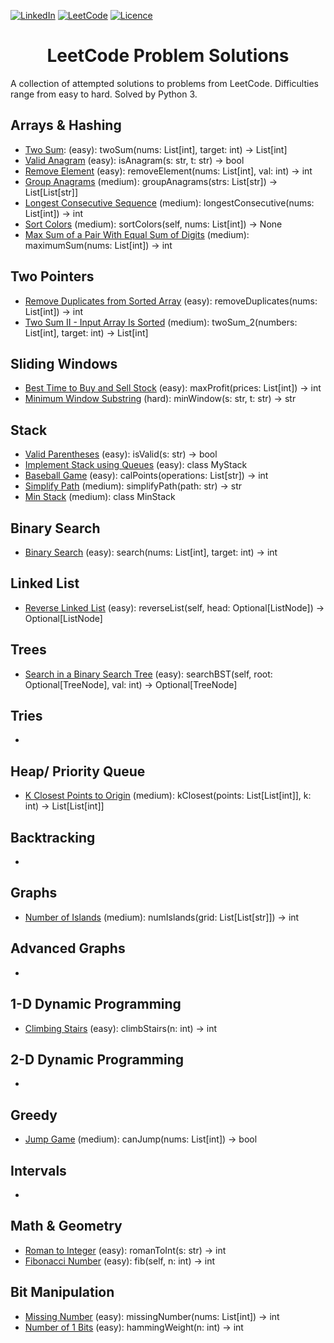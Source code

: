 <a name="readme-top"></a>

[![LinkedIn][linkedin-shield]][linkedin-url] [![LeetCode](https://img.shields.io/badge/LeetCode-000000?style=for-the-badge&logo=LeetCode&logoColor=#d16c06)](https://leetcode.com/problemset/all/) [![Licence](https://img.shields.io/github/license/Ileriayo/markdown-badges?style=for-the-badge)](./LICENSE)

<!-- PROJECT TITLE -->
<div align="center">
<h1 align="center">LeetCode Problem Solutions</h1>
</div>


A collection of attempted solutions to problems from LeetCode. Difficulties range from easy to hard. Solved by Python 3.

## Arrays & Hashing
- [Two Sum](https://leetcode.com/problems/two-sum/): (easy): twoSum(nums: List[int], target: int) -> List[int]
- [Valid Anagram](https://leetcode.com/problems/valid-anagram/) (easy): isAnagram(s: str, t: str) -> bool
- [Remove Element](https://leetcode.com/problems/remove-element/) (easy): removeElement(nums: List[int], val: int) -> int
- [Group Anagrams](https://leetcode.com/problems/group-anagrams/) (medium): groupAnagrams(strs: List[str]) -> List[List[str]]
- [Longest Consecutive Sequence](https://leetcode.com/problems/longest-consecutive-sequence/) (medium): longestConsecutive(nums: List[int]) -> int
- [Sort Colors](https://leetcode.com/problems/sort-colors/) (medium): sortColors(self, nums: List[int]) -> None
- [Max Sum of a Pair With Equal Sum of Digits](https://leetcode.com/problems/max-sum-of-a-pair-with-equal-sum-of-digits/) (medium): maximumSum(nums: List[int]) -> int

## Two Pointers
- [Remove Duplicates from Sorted Array](https://leetcode.com/problems/remove-duplicates-from-sorted-array/) (easy): removeDuplicates(nums: List[int]) -> int
- [Two Sum II - Input Array Is Sorted](https://leetcode.com/problems/two-sum-ii-input-array-is-sorted/) (medium): twoSum_2(numbers: List[int], target: int) -> List[int]

## Sliding Windows
- [Best Time to Buy and Sell Stock](https://leetcode.com/problems/best-time-to-buy-and-sell-stock/) (easy): maxProfit(prices: List[int]) -> int
- [Minimum Window Substring](https://leetcode.com/problems/minimum-window-substring/) (hard): minWindow(s: str, t: str) -> str

## Stack
- [Valid Parentheses](https://leetcode.com/problems/valid-parentheses/) (easy): isValid(s: str) -> bool
- [Implement Stack using Queues](https://leetcode.com/problems/implement-stack-using-queues/) (easy): class MyStack
- [Baseball Game](https://leetcode.com/problems/baseball-game/) (easy): calPoints(operations: List[str]) -> int
- [Simplify Path](https://leetcode.com/problems/simplify-path/) (medium): simplifyPath(path: str) -> str
- [Min Stack](https://leetcode.com/problems/min-stack/) (medium): class MinStack

## Binary Search
- [Binary Search](https://leetcode.com/problems/binary-search/) (easy): search(nums: List[int], target: int) -> int


## Linked List
- [Reverse Linked List](https://leetcode.com/problems/reverse-linked-list/) (easy): reverseList(self, head: Optional[ListNode]) -> Optional[ListNode]

## Trees
- [Search in a Binary Search Tree](https://leetcode.com/problems/search-in-a-binary-search-tree/) (easy): searchBST(self, root: Optional[TreeNode], val: int) -> Optional[TreeNode]

## Tries
- 

## Heap/ Priority Queue
- [K Closest Points to Origin](https://leetcode.com/problems/k-closest-points-to-origin/) (medium): kClosest(points: List[List[int]], k: int) -> List[List[int]]

## Backtracking
- 

## Graphs
- [Number of Islands](https://leetcode.com/problems/number-of-islands/) (medium): numIslands(grid: List[List[str]]) -> int

## Advanced Graphs
-

## 1-D Dynamic Programming
- [Climbing Stairs](https://leetcode.com/problems/climbing-stairs/) (easy): climbStairs(n: int) -> int

## 2-D Dynamic Programming
- 

## Greedy
- [Jump Game](https://leetcode.com/problems/jump-game/) (medium): canJump(nums: List[int]) -> bool

## Intervals
- 

## Math & Geometry
- [Roman to Integer](https://leetcode.com/problems/roman-to-integer/) (easy): romanToInt(s: str) -> int
- [Fibonacci Number](https://leetcode.com/problems/fibonacci-number/) (easy): fib(self, n: int) -> int


## Bit Manipulation
- [Missing Number](https://leetcode.com/problems/missing-number/) (easy): missingNumber(nums: List[int]) -> int
- [Number of 1 Bits](https://leetcode.com/problems/number-of-1-bits/) (easy): hammingWeight(n: int) -> int


<!-- MARKDOWN LINKS & IMAGES -->
<!-- https://www.markdownguide.org/basic-syntax/#reference-style-links -->
[linkedin-shield]: https://img.shields.io/badge/-LinkedIn-black.svg?style=for-the-badge&logo=linkedin&colorB=555
[linkedin-url]: https://www.linkedin.com/in/colin-z/
